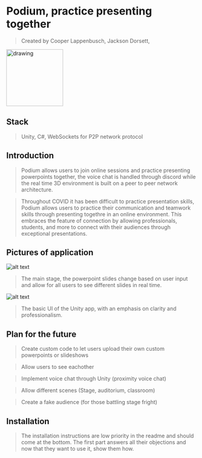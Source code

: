 # Podium, practice presenting together

> Created by Cooper Lappenbusch, Jackson Dorsett, 

<img src="https://cdn.discordapp.com/attachments/308138442926194690/818012204157763584/PODIUM.png" alt="drawing" width="150"/>

## Stack

> Unity, C#, WebSockets for P2P network protocol

## Introduction

> Podium allows users to join online sessions and practice presenting powerpoints together, the voice chat is handled through discord while the real time 3D environment is built on a peer to peer network architecture. 

> Throughout COVID it has been difficult to practice presentation skills, Podium allows users to practice their communication and teamwork skills through presenting togethre in an online environment. This embraces the feature of connection by allowing professionals, students, and more to connect with their audiences through exceptional presentations.



## Pictures of application
![alt text](https://cdn.discordapp.com/attachments/818089562492239872/818172223683559434/unknown.png)
> The main stage, the powerpoint slides change based on user input and allow for all users to see different slides in real time.

![alt text](https://cdn.discordapp.com/attachments/786793393182867508/818169697593720902/unknown.png)
> The basic UI of the Unity app, with an emphasis on clarity and professionalism.


## Plan for the future

> Create custom code to let users upload their own custom powerpoints or slideshows

> Allow users to see eachother

> Implement voice chat through Unity (proximity voice chat)

> Allow different scenes (Stage, auditorium, classroom)

> Create a fake audience (for those battling stage fright)

## Installation

> The installation instructions are low priority in the readme and should come at the bottom. The first part answers all their objections and now that they want to use it, show them how.